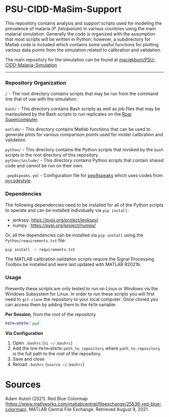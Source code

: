 # PSU-CIDD-MaSim-Support

This repository contains analysis and support scripts used for modeling the prevalence of malaria (*P. falciparum*) in various countries using the main malarial simulation. Generally the code is organized with the assumption that most scripts will be written in Python; however, a subdirectory for Matlab code is included which contains some useful functions for plotting various data points from the simulation related to calibration and validation.

The main repository for the simulation can be found at [maciekboni/PSU-CIDD-Malaria-Simulation](https://github.com/maciekboni/PSU-CIDD-Malaria-Simulation)

---

### Repository Organization

`/` - The root directory contains scripts that may be run from the command line that of use with the simulation.

`bash/` - This directory contains Bash scripts as well as job files that may be manipulated by the Bash scripts to run replicates on the [Roar Supercomputer](https://www.icds.psu.edu/computing-services/roar-user-guide/).

`matlab/` - This directory contains Matlab functions that can be used to generate plots for various comparison points used for model calibration and validation.

`python/` - This directory contains the Python scripts that invoked by the `bash` scripts in the root directory of this repository. \
`python/include/` - This directory contains Python scripts that contain shared code and cannot be run on their own.

`.pep8speaks.yml` - Configuration file for [pep8speaks](https://github.com/OrkoHunter/pep8speaks) which uses codes from [pycodestyle](https://github.com/PyCQA/pycodestyle/blob/master/docs/intro.rst).

### Dependencies

The following dependencies need to be installed for all of the Python scripts to operate and can be installed individually via `pip install`: 

- jenkspy: https://pypi.org/project/jenkspy/
- numpy : https://pypi.org/project/numpy/

Or, all the dependencies can be installed via `pip install` using the `Python/requirements.txt` file:

```bash
pip install -r requirements.txt
```

The MATLAB calibration validation scripts require the Signal Processing Toolbox be installed and were last updated with MATLAB R2021b.

### Usage
Presently these scripts are only tested to run on Linux or Windows vis the Windows Subsystem for Linux. In order to run these scripts you will first need to `git clone` the repository to your local computer. Once cloned you can access them by adding them to the `PATH` variable:

**Per Session**, from the root of the repository
```bash
PATH=$PATH:`pwd`
```

**Via Configuration**
1. Open `.bashrc` (`vi ~/.bashrc`)
2. Add the line `PATH=$PATH:path_to_repository` where `path_to_repository` is the full path to the root of the repository.
3. Save and close
4. Reload `.bashrc` (`source ~/.bashrc`)

# Sources

Adam Auton (2021). Red Blue Colormap (https://www.mathworks.com/matlabcentral/fileexchange/25536-red-blue-colormap), MATLAB Central File Exchange. Retrieved August 9, 2021.
